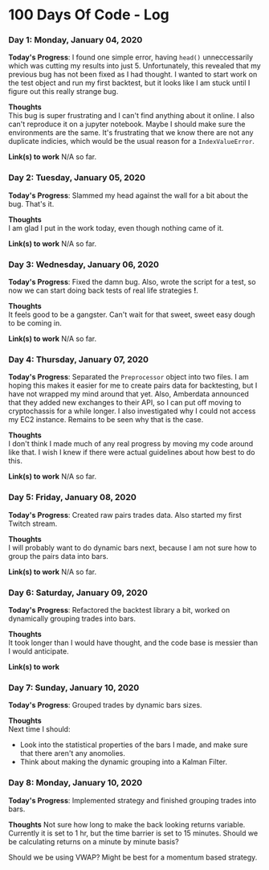 # 100 Days Of Code - Log

### Day 1: Monday, January 04, 2020

**Today's Progress**: I found one simple error, having `head()` unneccessarily which was cutting my results into just 5.
Unfortunately, this revealed that my previous bug has not been fixed as I had thought.
I wanted to start work on the test object and run my first backtest, but it looks like I am stuck until I figure out this really strange bug.

**Thoughts**   
This bug is super frustrating and I can't find anything about it online. I also can't reproduce it on a jupyter notebook. Maybe I should make sure the environments are the same.
It's frustrating that we know there are not any duplicate indicies, which would be the usual reason for a `IndexValueError`.

**Link(s) to work**
N/A so far.

### Day 2: Tuesday, January 05, 2020

**Today's Progress**: Slammed my head against the wall for a bit about the bug. That's it.

**Thoughts**   
I am glad I put in the work today, even though nothing came of it.

**Link(s) to work**
N/A so far.

### Day 3: Wednesday, January 06, 2020

**Today's Progress**: Fixed the damn bug. Also, wrote the script for a test, so now we can start doing back tests of real life strategies **!**.

**Thoughts**   
It feels good to be a gangster. Can't wait for that sweet, sweet easy dough to be coming in.

**Link(s) to work**
N/A so far.

### Day 4: Thursday, January 07, 2020

**Today's Progress**: Separated the `Preprocessor` object into two files. I am hoping this makes it easier for me to create pairs data for backtesting, but I have not wrapped my mind around that yet.
Also, Amberdata announced that they added new exchanges to their API, so I can put off moving to cryptochassis for a while longer.
I also investigated why I could not access my EC2 instance. Remains to be seen why that is the case.

**Thoughts**   
I don't think I made much of any real progress by moving my code around like that. I wish I knew if there were actual guidelines about how best to do this.

**Link(s) to work**
N/A so far.

### Day 5: Friday, January 08, 2020

**Today's Progress**: Created raw pairs trades data. Also started my first Twitch stream.

**Thoughts**   
I will probably want to do dynamic bars next, because I am not sure how to group the pairs data into bars.

**Link(s) to work**
N/A so far.

### Day 6: Saturday, January 09, 2020

**Today's Progress**: Refactored the backtest library a bit, worked on dynamically grouping trades into bars.

**Thoughts**   
It took longer than I would have thought, and the code base is messier than I would anticipate.

**Link(s) to work**

### Day 7: Sunday, January 10, 2020

**Today's Progress**: Grouped trades by dynamic bars sizes.

**Thoughts**   
Next time I should:
* Look into the statistical properties of the bars I made, and make sure that there aren't any anomolies.
* Think about making the dynamic grouping into a Kalman Filter.

### Day 8: Monday, January 10, 2020

**Today's Progress**: Implemented strategy and finished grouping trades into bars.

**Thoughts** 
Not sure how long to make the back looking returns variable. Currently it is set to 1 hr, but the time barrier is set to 15 minutes.
Should we be calculating returns on a minute by minute basis?

Should we be using VWAP? Might be best for a momentum based strategy.
